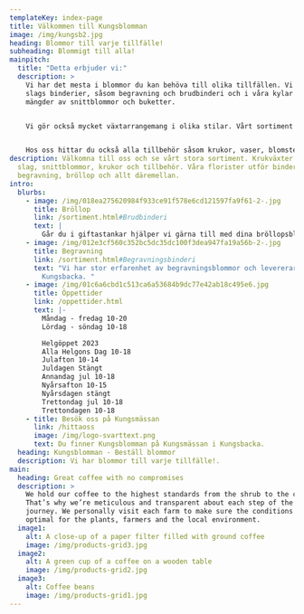 ```yaml
---
templateKey: index-page
title: Välkommen till Kungsblomman
image: /img/kungsb2.jpg
heading: Blommor till varje tillfälle!
subheading: Blommigt till alla!
mainpitch:
  title: "Detta erbjuder vi:"
  description: >
    Vi har det mesta i blommor du kan behöva till olika tillfällen. Vi gör alla
    slags binderier, såsom begravning och brudbinderi och i våra kylar hittar du
    mängder av snittblommor och buketter. 


    Vi gör också mycket växtarrangemang i olika stilar. Vårt sortiment av krukväxter är brett och vid säsong har vi också trädgårdsväxter.  


    Hos oss hittar du också alla tillbehör såsom krukor, vaser, blomsternäring mm. Vill du att den du uppvaktar ska få välja sina egna blommor, har vi våra egna laddningsbara presentkort. Den perfekta presenten för blomsterälskaren! Läs mer om vårt sortiment under de olika kategorierna.
description: Välkomna till oss och se vårt stora sortiment. Krukväxter av olika
  slag, snittblommor, krukor och tillbehör. Våra florister utför binderier till
  begravning, bröllop och allt däremellan.
intro:
  blurbs:
    - image: /img/018ea275620984f933ce91f578e6cd121597fa9f61-2-.jpg
      title: Bröllop
      link: /sortiment.html#Brudbinderi
      text: |
        Går du i giftastankar hjälper vi gärna till med dina bröllopsblommor.
    - image: /img/012e3cf560c352bc5dc35dc100f3dea947fa19a56b-2-.jpg
      title: Begravning
      link: /sortiment.html#Begravningsbinderi
      text: "Vi har stor erfarenhet av begravningsblommor och levererar i hela
        Kungsbacka. "
    - image: /img/01c6a6cbd1c513ca6a53684b9dc77e42ab18c495e6.jpg
      title: Öppettider
      link: /oppettider.html
      text: |-
        Måndag - fredag 10-20
        Lördag - söndag 10-18

        Helgöppet 2023
        Alla Helgons Dag 10-18
        Julafton 10-14
        Juldagen Stängt
        Annandag jul 10-18
        Nyårsafton 10-15
        Nyårsdagen stängt
        Trettondag jul 10-18
        Trettondagen 10-18
    - title: Besök oss på Kungsmässan
      link: /hittaoss
      image: /img/logo-svarttext.png
      text: Du finner Kungsblomman på Kungsmässan i Kungsbacka.
  heading: Kungsblomman - Beställ blommor
  description: Vi har blommor till varje tillfälle!.
main:
  heading: Great coffee with no compromises
  description: >
    We hold our coffee to the highest standards from the shrub to the cup.
    That’s why we’re meticulous and transparent about each step of the coffee’s
    journey. We personally visit each farm to make sure the conditions are
    optimal for the plants, farmers and the local environment.
  image1:
    alt: A close-up of a paper filter filled with ground coffee
    image: /img/products-grid3.jpg
  image2:
    alt: A green cup of a coffee on a wooden table
    image: /img/products-grid2.jpg
  image3:
    alt: Coffee beans
    image: /img/products-grid1.jpg
---
```

